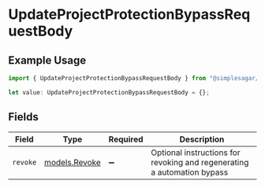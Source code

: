 # UpdateProjectProtectionBypassRequestBody

## Example Usage

```typescript
import { UpdateProjectProtectionBypassRequestBody } from "@simplesagar/vercel/models/updateprojectprotectionbypassop.js";

let value: UpdateProjectProtectionBypassRequestBody = {};
```

## Fields

| Field                                                                   | Type                                                                    | Required                                                                | Description                                                             |
| ----------------------------------------------------------------------- | ----------------------------------------------------------------------- | ----------------------------------------------------------------------- | ----------------------------------------------------------------------- |
| `revoke`                                                                | [models.Revoke](../models/revoke.md)                                    | :heavy_minus_sign:                                                      | Optional instructions for revoking and regenerating a automation bypass |
